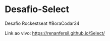 # Desafio-Select
Desafio Rockestseat #BoraCodar34

Link ao vivo: https://renanfersil.github.io/Select/
